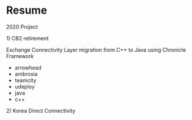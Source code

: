 # Resume

2020 Project 

1\) CB2 retirement 

Exchange Connectivity Layer migration from C++ to Java using Chronicle Framework

* arrowhead
* ambrosia
* teamcity
* udeploy
* java 
* c++



2\) Korea Direct Connectivity 

